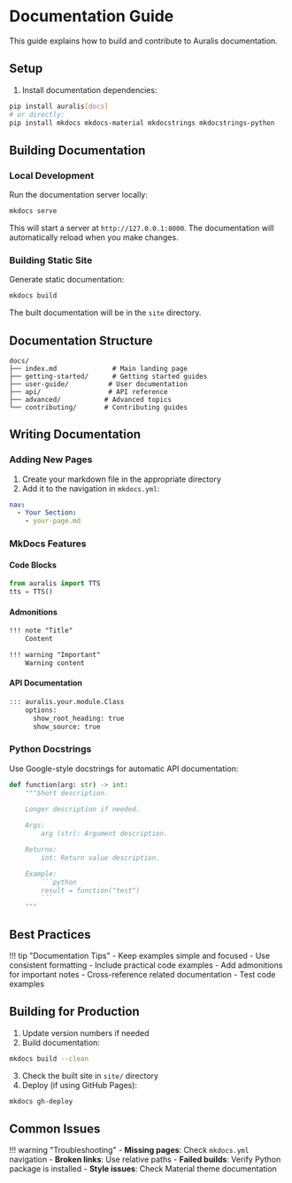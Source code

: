 # Documentation Guide

This guide explains how to build and contribute to Auralis documentation.

## Setup

1. Install documentation dependencies:

```bash
pip install auralis[docs]
# or directly:
pip install mkdocs mkdocs-material mkdocstrings mkdocstrings-python
```

## Building Documentation

### Local Development

Run the documentation server locally:

```bash
mkdocs serve
```

This will start a server at `http://127.0.0.1:8000`. The documentation will automatically reload when you make changes.

### Building Static Site

Generate static documentation:

```bash
mkdocs build
```

The built documentation will be in the `site` directory.

## Documentation Structure

```
docs/
├── index.md              # Main landing page
├── getting-started/      # Getting started guides
├── user-guide/          # User documentation
├── api/                 # API reference
├── advanced/           # Advanced topics
└── contributing/       # Contributing guides
```

## Writing Documentation

### Adding New Pages

1. Create your markdown file in the appropriate directory
2. Add it to the navigation in `mkdocs.yml`:

```yaml
nav:
  - Your Section:
    - your-page.md
```

### MkDocs Features

#### Code Blocks

```python
from auralis import TTS
tts = TTS()
```

#### Admonitions

```markdown
!!! note "Title"
    Content

!!! warning "Important"
    Warning content
```

#### API Documentation

```markdown
::: auralis.your.module.Class
    options:
      show_root_heading: true
      show_source: true
```

### Python Docstrings

Use Google-style docstrings for automatic API documentation:

```python
def function(arg: str) -> int:
    """Short description.
    
    Longer description if needed.

    Args:
        arg (str): Argument description.

    Returns:
        int: Return value description.

    Example:
        ```python
        result = function("test")
        ```
    """
```

## Best Practices

!!! tip "Documentation Tips"
    - Keep examples simple and focused
    - Use consistent formatting
    - Include practical code examples
    - Add admonitions for important notes
    - Cross-reference related documentation
    - Test code examples

## Building for Production

1. Update version numbers if needed
2. Build documentation:

```bash
mkdocs build --clean
```

3. Check the built site in `site/` directory
4. Deploy (if using GitHub Pages):

```bash
mkdocs gh-deploy
```

## Common Issues

!!! warning "Troubleshooting"
    - **Missing pages**: Check `mkdocs.yml` navigation
    - **Broken links**: Use relative paths
    - **Failed builds**: Verify Python package is installed
    - **Style issues**: Check Material theme documentation 